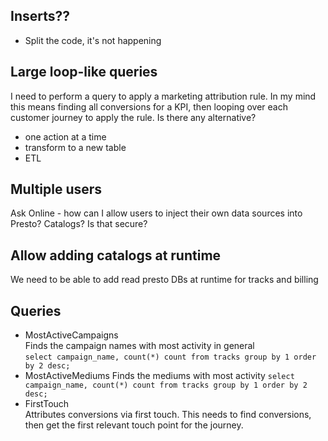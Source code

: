 ## Inserts??
- Split the code, it's not happening 

## Large loop-like queries
I need to perform a query to apply a marketing attribution rule. In my mind this means finding all conversions for a KPI, then looping over each customer journey to apply the rule. Is there any alternative?
- one action at a time
- transform to a new table
- ETL

## Multiple users
Ask Online - how can I allow users to inject their own data sources into Presto? Catalogs? Is that secure?

## Allow adding catalogs at runtime
We need to be able to add read presto DBs at runtime for tracks and billing

## Queries
- MostActiveCampaigns  
Finds the campaign names with most activity in general  
`select campaign_name, count(*) count from tracks group by 1 order by 2 desc;`
- MostActiveMediums
Finds the mediums with most activity
`select campaign_name, count(*) count from tracks group by 1 order by 2 desc;`
- FirstTouch  
Attributes conversions via first touch. This needs to find conversions, then get the first relevant touch point for the journey.